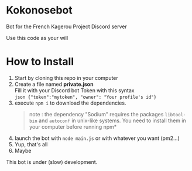# Kokonosebot
Bot for the French Kagerou Project Discord server

Use this code as your will

# How to Install
1. Start by cloning this repo in your computer
2. Create a file named __private.json__  
	Fill it with your Discord bot Token with this syntax  
	```json {"token":"mytoken", "owner": "Your profile's id"} ```  
3. execute ```npm i``` to download the dependencies.  
	> note : the dependency "Sodium" requires the packages `libtool-bin` and `autoconf` in unix-like systems. You need to install them in your computer before running npm*  
4. launch the bot with ```node main.js``` or with whatever you want (pm2...)  
5. Yup, that's all
6. Maybe

This bot is under (slow) development.
